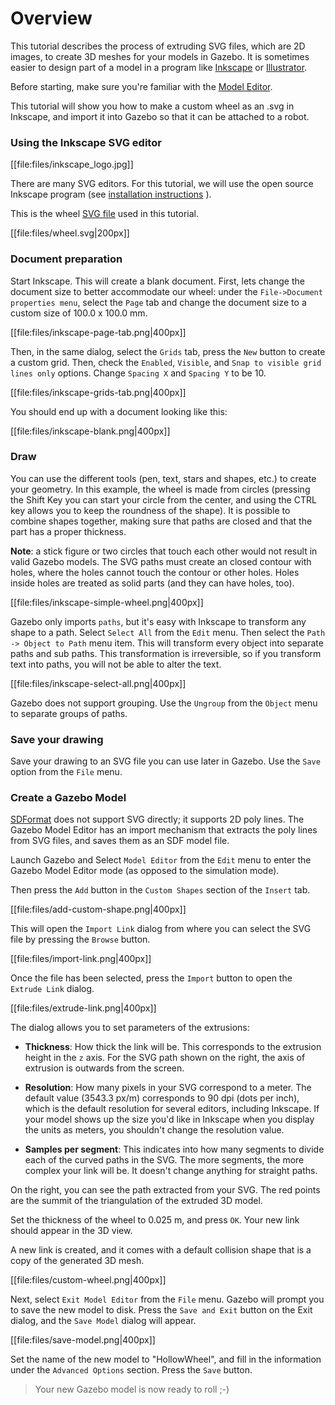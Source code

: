 # Overview

This tutorial describes the process of extruding SVG files, which are 2D
 images, to create 3D meshes for your models in Gazebo. It is sometimes
 easier to design part of a model in a program like [Inkscape](https://inkscape.org/) or [Illustrator](www.adobe.com/Illustrator).

Before starting, make sure you're familiar with the
 [Model Editor](/tutorials?tut=model_editor).

This tutorial will show you how to make a custom wheel as an .svg in Inkscape,
 and import it into Gazebo so that it can be attached to a robot.

### Using the Inkscape SVG editor

[[file:files/inkscape_logo.jpg]]

There are many SVG editors. For this tutorial, we will use the open source
 Inkscape program (see
[installation instructions](https://inkscape.org/en/download) ).

 This is the wheel
[SVG file](https://github.com/osrf/gazebo_tutorials/raw/master/extrude_svg/files/wheel.svg) used in this tutorial.


[[file:files/wheel.svg|200px]]


### Document preparation

Start Inkscape. This will create a blank document. First, lets change the
 document size to better accommodate our wheel: under the `File->Document
 properties menu`, select the `Page` tab and change the document size to a
 custom size of 100.0 x 100.0 mm.

[[file:files/inkscape-page-tab.png|400px]]

Then, in the same dialog, select the `Grids`
 tab, press the `New` button to create a custom grid. Then, check the `Enabled`,
 `Visible`, and `Snap to visible grid lines only` options. Change
 `Spacing X` and `Spacing Y` to be 10.

[[file:files/inkscape-grids-tab.png|400px]]

You should end up with a document looking like this:

[[file:files/inkscape-blank.png|400px]]

### Draw

You can use the different tools (pen, text, stars and shapes, etc.) to create
 your geometry. In this example, the wheel is made from circles (pressing the
 Shift Key you can start your circle from the center, and using the CTRL key
 allows you to keep the roundness of the shape). It is possible to combine
 shapes together, making sure that paths are closed and that the part has
 a proper thickness.

 **Note**: a stick figure or two circles that touch each other would not
 result in valid Gazebo models. The SVG paths must create an closed contour with
 holes, where the holes cannot touch the contour or other holes. Holes inside
 holes are treated as solid parts (and they can have holes, too).

[[file:files/inkscape-simple-wheel.png|400px]]

Gazebo only imports `paths`, but it's easy with Inkscape to transform any shape
 to a path. Select `Select All` from the `Edit` menu. Then select the
`Path -> Object to Path` menu item. This will transform every object into
 separate paths and sub paths. This transformation is irreversible, so if you
 transform text into paths, you will not be able to alter the text.

[[file:files/inkscape-select-all.png|400px]]

Gazebo does not support grouping. Use the `Ungroup` from the `Object` menu to
 separate groups of paths.

### Save your drawing

Save your drawing to an SVG file you can use later in Gazebo. Use the `Save`
 option from the `File` menu.

### Create a Gazebo Model

[SDFormat](http://sdformat.org) does not support SVG directly; it supports 2D
 poly lines. The Gazebo Model Editor has an import mechanism that extracts the
 poly lines from SVG files, and saves them as an SDF model file.

Launch Gazebo and Select `Model Editor` from the `Edit` menu to enter the
 Gazebo Model Editor mode (as opposed to the simulation mode).


Then press the `Add` button in the `Custom Shapes` section of the `Insert` tab.

[[file:files/add-custom-shape.png|400px]]

This will open the `Import Link` dialog from where you can select the SVG file
 by pressing the `Browse` button.

[[file:files/import-link.png|400px]]

Once the file has been selected, press the `Import` button to open the
 `Extrude Link` dialog.

[[file:files/extrude-link.png|400px]]

The dialog allows you to set parameters of the extrusions:


* **Thickness**: How thick the link will be. This corresponds to the extrusion
 height in the `z` axis. For the SVG path shown on the right, the axis of
 extrusion is outwards from the screen.

* **Resolution**: How many pixels in your SVG correspond to a meter. The
 default value (3543.3 px/m) corresponds to 90 dpi (dots per inch), which is
 the default resolution for several editors, including Inkscape. If your model
 shows up the size you'd like in Inkscape when you display the units as meters,
 you shouldn't change the resolution value.

* **Samples per segment**: This indicates into how many segments to divide each of
 the curved paths in the SVG. The more segments, the more complex your link
 will be. It doesn't change anything for straight paths.

On the right, you can see the path extracted from your SVG. The red points are
 the summit of the triangulation of the extruded 3D model.

Set the thickness of the wheel to 0.025 m, and press `OK`. Your new link should
 appear in the 3D view.

A new link is created, and it comes with a default collision shape that is
a copy of the generated 3D mesh.

[[file:files/custom-wheel.png|400px]]

Next, select `Exit Model Editor` from the `File` menu. Gazebo will prompt you
 to save the new model to disk. Press the `Save and Exit` button on the Exit
 dialog, and the `Save Model` dialog will appear.

[[file:files/save-model.png|400px]]

Set the name of the new model to "HollowWheel", and fill in the information under
 the `Advanced Options` section. Press the `Save` button.

> Your new Gazebo model is now ready to roll ;-)


